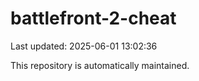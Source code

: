 # battlefront-2-cheat

Last updated: 2025-06-01 13:02:36

This repository is automatically maintained.
